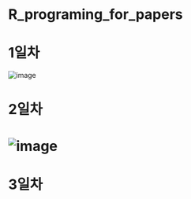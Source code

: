 # R_programing_for_papers
# 1일차
![image](https://user-images.githubusercontent.com/103908794/231616986-38f27f84-55c5-4ef1-a5bb-1ebf2fe81290.png)
# 2일차
# ![image](https://user-images.githubusercontent.com/103908794/231946006-a3f77ffd-8a07-4bba-952a-34a6792fc525.png)

# 3일차
